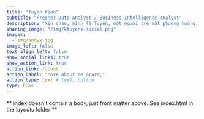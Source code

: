 ```yaml
---
title: "Tuyen Kieu"
subtitle: "Fresher Data Analyst / Business Intelligence Analyst"
description: "Xin chào, mình là Tuyến, một người trẻ mất phương hướng, đang trên đường đi tìm câu trả lời cho câu hỏi: _Who am I?_ Blog này, là nơi mình tổng hợp và lưu trữ lại những kiến thức mình học tập trong những năm gần đây về phân tích dữ liệu."
sharing_image: "/img/ktuyenx-social.png"
images:
  - img/andyx.jpg
image_left: false
text_align_left: false
show_social_links: true
show_action_link: true
action_link: /about
action_label: "More about me &rarr;"
action_type: text # text, button
type: home
---
```


** index doesn't contain a body, just front matter above.
See index.html in the layouts folder **
